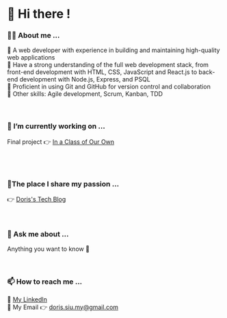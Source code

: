 # 👋 Hi there !

<!--
**Doris-Siu/Doris-Siu** is a ✨ _special_ ✨ repository because its `README.md` (this file) appears on your GitHub profile.

Here are some ideas to get you started:

- 🔭 I’m currently working on ...
- 🌱 I’m currently learning ...
- 👯 I’m looking to collaborate on ...
- 🤔 I’m looking for help with ...
- 💬 Ask me about ...
- 📫 How to reach me: ...
- 😄 Pronouns: ...
- ⚡ Fun fact: ...
-->

### **👩‍🏫 About me ...** <br>
🌻 A web developer with experience in building and maintaining high-quality web applications<br>
🌻 Have a strong understanding of the full web development stack, from front-end development with HTML, CSS, JavaScript and React.js to back-end development with Node.js, Express, and PSQL<br>
🌻 Proficient in using Git and GitHub for version control and collaboration<br>
🌻 Other skills: Agile development, Scrum, Kanban, TDD
<br><br><br>
### **🔭 I’m currently working on ...**<br>
Final project 👉 [In a Class of Our Own](https://github.com/Doris-Siu/in-a-class-of-our-own "In a Class of Our Own")
<br><br><br><br>
### **🌱The place I share my passion ...** <br>
👉 [Doris's Tech Blog](https://doris-techblog.vercel.app/ "Doris's tech blog") 
<br><br><br>
### **💬 Ask me about ...**<br>
Anything you want to know 🙂 
<br><br><br>
### **📫 How to reach me ...**<br>
💛 [My LinkedIn](https://www.linkedin.com/in/doris-siu/ "My LinkedIn")<br>
💛 My Email 👉 doris.siu.my@gmail.com

